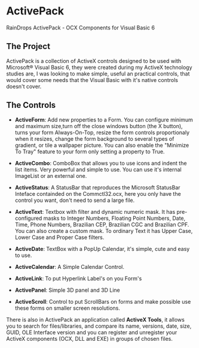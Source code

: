 # ActivePack
RainDrops ActivePack - OCX Components for Visual Basic 6

## The Project

ActivePack is a collection of ActiveX controls designed to be used with Microsoft® Visual Basic 6, they were created during my ActiveX technology studies are, I was looking to make simple, useful an practical controls, that would cover some needs that the Visual Basic with it's native controls doesn't cover.

## The Controls

- **ActiveForm**: Add new properties to a Form. You can configure minimum and maximum size,turn off the close windows button (the X button), turns your form Always-On-Top, resize the form controls proportionaly when it resizes, change the form background to several types of gradient, or tile a wallpaper picture. You can also enable the "Minimize To Tray" feature to your form only setting a property to True.

- **ActiveCombo**: ComboBox that allows you to use icons and indent the list items. Very powerful and simple to use. You can use it's internal ImageList or an external one.

- **ActiveStatus**: A StatusBar that reproduces the Microsoft StatusBar Inteface containded on the Commctl32.ocx, here you only have the control you want, don't need to send a large file.

- **ActiveText**: Textbox with filter and dynamic numeric mask. It has pre-configured masks to Integer Numbers, Floating Point Numbers, Date, Time, Phone Numbers, Brazilian CEP, Brazilian CGC and Brazilian CPF. You can also create a custom mask. To ordinary Text it has Upper Case, Lower Case and Proper Case filters.

- **ActiveDate**: TextBox with a PopUp Calendar, it's simple, cute and easy to use.

- **ActiveCalendar**: A Simple Calendar Control.

- **ActiveLink**: To put Hyperlink Label's on you Form's

- **ActivePanel**: Simple 3D panel and 3D Line

- **ActiveScroll**: Control to put ScrollBars on forms and make possible use these forms on smaller screen resolutions.

There is also in ActivePack an application called **ActiveX Tools**, it allows you to search for files/libraries, and compare its name, versions, date, size, GUID, OLE Interface version and you can register and unregister your ActiveX components (OCX, DLL and EXE) in groups of chosen files.
